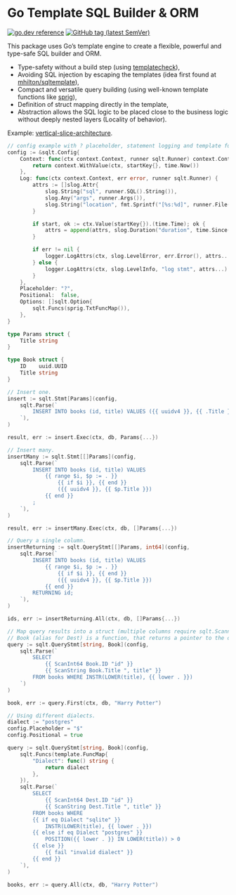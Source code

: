 # Go Template SQL Builder & ORM

[![go.dev reference](https://img.shields.io/badge/go.dev-reference-007d9c?logo=go&logoColor=white)](https://pkg.go.dev/github.com/wroge/sqlt)
[![GitHub tag (latest SemVer)](https://img.shields.io/github/tag/wroge/sqlt.svg?style=social)](https://github.com/wroge/sqlt/tags)

This package uses Go’s template engine to create a flexible, powerful and type-safe SQL builder and ORM.

- Type-safety without a build step (using [templatecheck](https://github.com/jba/templatecheck)),
- Avoiding SQL injection by escaping the templates (idea first found at [mhilton/sqltemplate](https://github.com/mhilton/sqltemplate)),
- Compact and versatile query building (using well-known template functions like [sprig](https://masterminds.github.io/sprig/)),
- Definition of struct mapping directly in the template,
- Abstraction allows the SQL logic to be placed close to the business logic without deeply nested layers (Locality of behavior).

Example: [vertical-slice-architecture](https://github.com/wroge/vertical-slice-architecture).

```go
// config example with ? placeholder, statement logging and template functions using sprig.
config := &sqlt.Config{
	Context: func(ctx context.Context, runner sqlt.Runner) context.Context {
		return context.WithValue(ctx, startKey{}, time.Now())
	},
	Log: func(ctx context.Context, err error, runner sqlt.Runner) {
		attrs := []slog.Attr{
			slog.String("sql", runner.SQL().String()),
			slog.Any("args", runner.Args()),
			slog.String("location", fmt.Sprintf("[%s:%d]", runner.File(), runner.Line())),
		}

		if start, ok := ctx.Value(startKey{}).(time.Time); ok {
			attrs = append(attrs, slog.Duration("duration", time.Since(start)))
		}

		if err != nil {
			logger.LogAttrs(ctx, slog.LevelError, err.Error(), attrs...)
		} else {
			logger.LogAttrs(ctx, slog.LevelInfo, "log stmt", attrs...)
		}
	},
	Placeholder: "?",
	Positional:  false,
	Options: []sqlt.Option{
		sqlt.Funcs(sprig.TxtFuncMap()),
	},
}

type Params struct {
	Title string
}

type Book struct {
	ID    uuid.UUID
	Title string
}

// Insert one.
insert := sqlt.Stmt[Params](config, 
	sqlt.Parse(`
		INSERT INTO books (id, title) VALUES ({{ uuidv4 }}, {{ .Title }});
	`),
)

result, err := insert.Exec(ctx, db, Params{...})

// Insert many.
insertMany := sqlt.Stmt[[]Params](config,
	sqlt.Parse(`
		INSERT INTO books (id, title) VALUES
			{{ range $i, $p := . }} 
			 	{{ if $i }}, {{ end }}
				({{ uuidv4 }}, {{ $p.Title }})
			{{ end }}
		;
	`),
)

result, err := insertMany.Exec(ctx, db, []Params{...})

// Query a single column.
insertReturning := sqlt.QueryStmt[[]Params, int64](config,
	sqlt.Parse(`
		INSERT INTO books (id, title) VALUES
			{{ range $i, $p := . }} 
			 	{{ if $i }}, {{ end }}
				({{ uuidv4 }}, {{ $p.Title }})
			{{ end }}
		RETURNING id;
	`),
)

ids, err := insertReturning.All(ctx, db, []Params{...})

// Map query results into a struct (multiple columns require sqlt.Scanner's).
// Book (alias for Dest) is a function, that returns a pointer to the destination struct.
query := sqlt.QueryStmt[string, Book](config,
	sqlt.Parse(`
		SELECT
			{{ ScanInt64 Book.ID "id" }}
			{{ ScanString Book.Title ", title" }}
		FROM books WHERE INSTR(LOWER(title), {{ lower . }}) 
	`)
)

book, err := query.First(ctx, db, "Harry Potter")

// Using different dialects.
dialect := "postgres"
config.Placeholder = "$"
config.Positional = true

query := sqlt.QueryStmt[string, Book](config,
	sqlt.Funcs(template.FuncMap{
		"Dialect": func() string {
			return dialect
		},
	}),
	sqlt.Parse(`
		SELECT
			{{ ScanInt64 Dest.ID "id" }}
			{{ ScanString Dest.Title ", title" }}
		FROM books WHERE
		{{ if eq Dialect "sqlite" }}
			INSTR(LOWER(title), {{ lower . }})
		{{ else if eq Dialect "postgres" }}
			POSITION({{ lower . }} IN LOWER(title)) > 0
		{{ else }}
			{{ fail "invalid dialect" }}
		{{ end }}
	`),
)

books, err := query.All(ctx, db, "Harry Potter")
```
